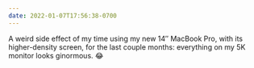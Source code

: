 ```yaml
---
date: 2022-01-07T17:56:38-0700
---
```


A weird side effect of my time using my new 14″ MacBook Pro, with its higher-density screen, for the last couple months: everything on my 5K monitor looks ginormous. 😂